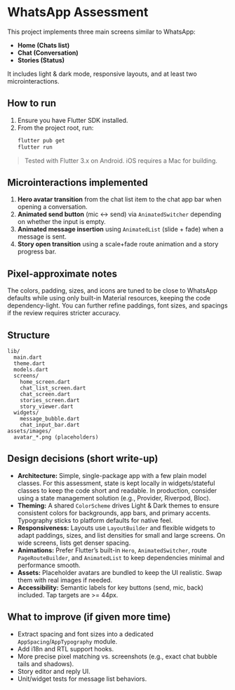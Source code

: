 # WhatsApp Assessment

This project implements three main screens similar to WhatsApp:

- **Home (Chats list)**
- **Chat (Conversation)**
- **Stories (Status)**

It includes light & dark mode, responsive layouts, and at least two microinteractions.

## How to run
1. Ensure you have Flutter SDK installed.
2. From the project root, run:
   ```bash
   flutter pub get
   flutter run
   ```

> Tested with Flutter 3.x on Android. iOS requires a Mac for building.

## Microinteractions implemented
1. **Hero avatar transition** from the chat list item to the chat app bar when opening a conversation.
2. **Animated send button** (mic ↔ send) via `AnimatedSwitcher` depending on whether the input is empty.
3. **Animated message insertion** using `AnimatedList` (slide + fade) when a message is sent.
4. **Story open transition** using a scale+fade route animation and a story progress bar.

## Pixel-approximate notes
The colors, padding, sizes, and icons are tuned to be close to WhatsApp defaults while using only built-in Material resources, keeping the code dependency-light. You can further refine paddings, font sizes, and spacings if the review requires stricter accuracy.

## Structure
```
lib/
  main.dart
  theme.dart
  models.dart
  screens/
    home_screen.dart
    chat_list_screen.dart
    chat_screen.dart
    stories_screen.dart
    story_viewer.dart
  widgets/
    message_bubble.dart
    chat_input_bar.dart
assets/images/
  avatar_*.png (placeholders)
```

## Design decisions (short write-up)
- **Architecture:** Simple, single-package app with a few plain model classes. For this assessment, state is kept locally in widgets/stateful classes to keep the code short and readable. In production, consider using a state management solution (e.g., Provider, Riverpod, Bloc).
- **Theming:** A shared `ColorScheme` drives Light & Dark themes to ensure consistent colors for backgrounds, app bars, and primary accents. Typography sticks to platform defaults for native feel.
- **Responsiveness:** Layouts use `LayoutBuilder` and flexible widgets to adapt paddings, sizes, and list densities for small and large screens. On wide screens, lists get denser spacing.
- **Animations:** Prefer Flutter’s built-in `Hero`, `AnimatedSwitcher`, route `PageRouteBuilder`, and `AnimatedList` to keep dependencies minimal and performance smooth.
- **Assets:** Placeholder avatars are bundled to keep the UI realistic. Swap them with real images if needed.
- **Accessibility:** Semantic labels for key buttons (send, mic, back) included. Tap targets are >= 44px.

## What to improve (if given more time)
- Extract spacing and font sizes into a dedicated `AppSpacing`/`AppTypography` module.
- Add i18n and RTL support hooks.
- More precise pixel matching vs. screenshots (e.g., exact chat bubble tails and shadows).
- Story editor and reply UI.
- Unit/widget tests for message list behaviors.

